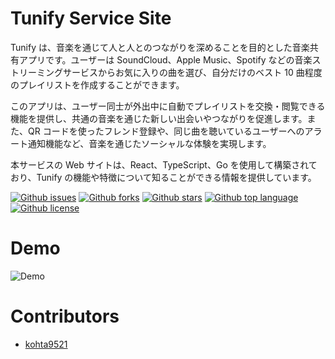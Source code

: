 # Tunify Service Site

<!-- # Short Description -->

Tunify は、音楽を通じて人と人とのつながりを深めることを目的とした音楽共有アプリです。ユーザーは SoundCloud、Apple Music、Spotify などの音楽ストリーミングサービスからお気に入りの曲を選び、自分だけのベスト 10 曲程度のプレイリストを作成することができます。

このアプリは、ユーザー同士が外出中に自動でプレイリストを交換・閲覧できる機能を提供し、共通の音楽を通じた新しい出会いやつながりを促進します。また、QR コードを使ったフレンド登録や、同じ曲を聴いているユーザーへのアラート通知機能など、音楽を通じたソーシャルな体験を実現します。

本サービスの Web サイトは、React、TypeScript、Go を使用して構築されており、Tunify の機能や特徴について知ることができる情報を提供しています。

<!-- # Badges -->

[![Github issues](https://img.shields.io/github/issues/kohta9521/Tunify_Service_Site)](https://github.com/kohta9521/Tunify_Service_Site/issues)
[![Github forks](https://img.shields.io/github/forks/kohta9521/Tunify_Service_Site)](https://github.com/kohta9521/Tunify_Service_Site/network/members)
[![Github stars](https://img.shields.io/github/stars/kohta9521/Tunify_Service_Site)](https://github.com/kohta9521/Tunify_Service_Site/stargazers)
[![Github top language](https://img.shields.io/github/languages/top/kohta9521/Tunify_Service_Site)](https://github.com/kohta9521/Tunify_Service_Site/)
[![Github license](https://img.shields.io/github/license/kohta9521/Tunify_Service_Site)](https://github.com/kohta9521/Tunify_Service_Site/)

# Demo

![Demo](https://github.com/user-attachments/assets/d40777b9-7e88-4c9d-b652-db2df40dd330)

# Contributors

- [kohta9521](https://github.com/kohta9521)

<!-- CREATED_BY_LEADYOU_README_GENERATOR -->
